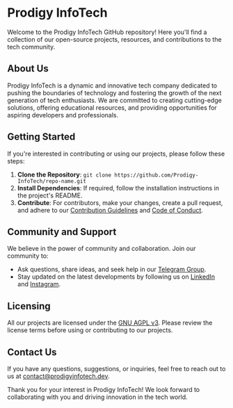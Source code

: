 # Prodigy InfoTech


Welcome to the Prodigy InfoTech GitHub repository! Here you'll find a collection of our open-source projects, resources, and contributions to the tech community.

## About Us

Prodigy InfoTech is a dynamic and innovative tech company dedicated to pushing the boundaries of technology and fostering the growth of the next generation of tech enthusiasts. We are committed to creating cutting-edge solutions, offering educational resources, and providing opportunities for aspiring developers and professionals.

## Getting Started

If you're interested in contributing or using our projects, please follow these steps:

1. **Clone the Repository**: `git clone https://github.com/Prodigy-InfoTech/repo-name.git`
2. **Install Dependencies**: If required, follow the installation instructions in the project's README.
3. **Contribute**: For contributors, make your changes, create a pull request, and adhere to our [Contribution Guidelines](CONTRIBUTING.md) and [Code of Conduct](CODE_OF_CONDUCT.md).

## Community and Support

We believe in the power of community and collaboration. Join our community to:

- Ask questions, share ideas, and seek help in our [Telegram Group](https://t.me/prodigy_infotech).
- Stay updated on the latest developments by following us on [LinkedIn](https://www.linkedin.com/company/prodigy-infotech/) and [Instagram](https://www.instagram.com/prodigy_infotech/).

## Licensing

All our projects are licensed under the [GNU AGPL v3](LICENSE). Please review the license terms before using or contributing to our projects.

## Contact Us

If you have any questions, suggestions, or inquiries, feel free to reach out to us at [contact@prodigyinfotech.dev](mailto:contact@prodigyinfotech.dev).

Thank you for your interest in Prodigy InfoTech! We look forward to collaborating with you and driving innovation in the tech world.
